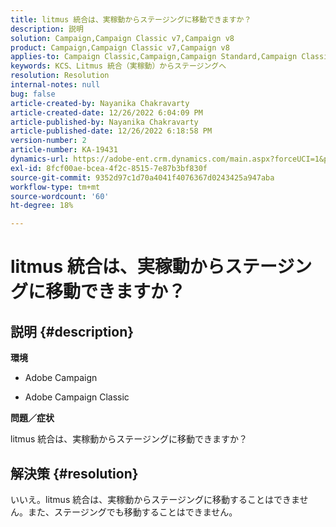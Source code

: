 ```yaml
---
title: litmus 統合は、実稼動からステージングに移動できますか？
description: 説明
solution: Campaign,Campaign Classic v7,Campaign v8
product: Campaign,Campaign Classic v7,Campaign v8
applies-to: Campaign Classic,Campaign,Campaign Standard,Campaign Classic v7,Campaign v8
keywords: KCS、Litmus 統合（実稼動）からステージングへ
resolution: Resolution
internal-notes: null
bug: false
article-created-by: Nayanika Chakravarty
article-created-date: 12/26/2022 6:04:09 PM
article-published-by: Nayanika Chakravarty
article-published-date: 12/26/2022 6:18:58 PM
version-number: 2
article-number: KA-19431
dynamics-url: https://adobe-ent.crm.dynamics.com/main.aspx?forceUCI=1&pagetype=entityrecord&etn=knowledgearticle&id=5cfaefac-4785-ed11-81ac-6045bd006b4b
exl-id: 8fcf00ae-bcea-4f2c-8515-7e87b3bf830f
source-git-commit: 9352d97c1d70a4041f4076367d0243425a947aba
workflow-type: tm+mt
source-wordcount: '60'
ht-degree: 18%

---
```


# litmus 統合は、実稼動からステージングに移動できますか？

## 説明 {#description}


<b>環境</b>

- Adobe Campaign

- Adobe Campaign Classic

<b>問題／症状</b>

litmus 統合は、実稼動からステージングに移動できますか？


## 解決策 {#resolution}


いいえ。litmus 統合は、実稼動からステージングに移動することはできません。また、ステージングでも移動することはできません。
